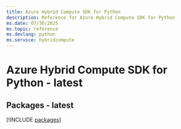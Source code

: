 ```yaml
---
title: Azure Hybrid Compute SDK for Python
description: Reference for Azure Hybrid Compute SDK for Python
ms.date: 07/30/2025
ms.topic: reference
ms.devlang: python
ms.service: hybridcompute
---
```

# Azure Hybrid Compute SDK for Python - latest
## Packages - latest
[!INCLUDE [packages](hybrid-compute-index.md)]